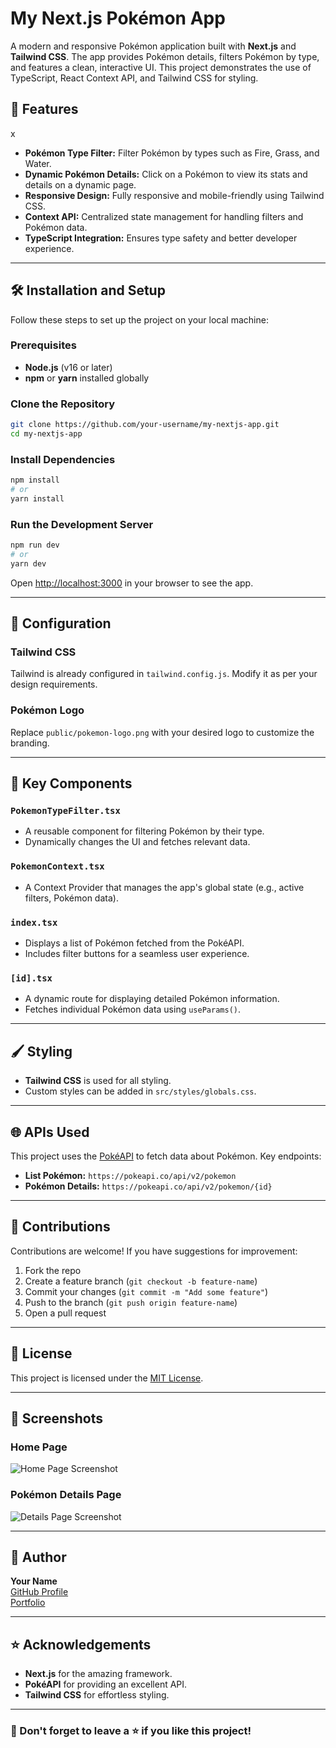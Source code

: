 
# My Next.js Pokémon App

A modern and responsive Pokémon application built with **Next.js** and **Tailwind CSS**. The app provides Pokémon details, filters Pokémon by type, and features a clean, interactive UI. This project demonstrates the use of TypeScript, React Context API, and Tailwind CSS for styling.


## 🚀 Features
x
- **Pokémon Type Filter:** Filter Pokémon by types such as Fire, Grass, and Water.
- **Dynamic Pokémon Details:** Click on a Pokémon to view its stats and details on a dynamic page.
- **Responsive Design:** Fully responsive and mobile-friendly using Tailwind CSS.
- **Context API:** Centralized state management for handling filters and Pokémon data.
- **TypeScript Integration:** Ensures type safety and better developer experience.

---

## 🛠️ Installation and Setup

Follow these steps to set up the project on your local machine:

### Prerequisites
- **Node.js** (v16 or later)
- **npm** or **yarn** installed globally

### Clone the Repository
```bash
git clone https://github.com/your-username/my-nextjs-app.git
cd my-nextjs-app
```

### Install Dependencies
```bash
npm install
# or
yarn install
```

### Run the Development Server
```bash
npm run dev
# or
yarn dev
```

Open [http://localhost:3000](http://localhost:3000) in your browser to see the app.

---

## 🔧 Configuration

### Tailwind CSS
Tailwind is already configured in `tailwind.config.js`. Modify it as per your design requirements.

### Pokémon Logo
Replace `public/pokemon-logo.png` with your desired logo to customize the branding.

---

## 📂 Key Components

### `PokemonTypeFilter.tsx`
- A reusable component for filtering Pokémon by their type.
- Dynamically changes the UI and fetches relevant data.

### `PokemonContext.tsx`
- A Context Provider that manages the app's global state (e.g., active filters, Pokémon data).

### `index.tsx`
- Displays a list of Pokémon fetched from the PokéAPI.
- Includes filter buttons for a seamless user experience.

### `[id].tsx`
- A dynamic route for displaying detailed Pokémon information.
- Fetches individual Pokémon data using `useParams()`.

---

## 🖌️ Styling

- **Tailwind CSS** is used for all styling.
- Custom styles can be added in `src/styles/globals.css`.

---

## 🌐 APIs Used

This project uses the [PokéAPI](https://pokeapi.co/) to fetch data about Pokémon. Key endpoints:
- **List Pokémon:** `https://pokeapi.co/api/v2/pokemon`
- **Pokémon Details:** `https://pokeapi.co/api/v2/pokemon/{id}`

---

## 🤝 Contributions

Contributions are welcome! If you have suggestions for improvement:
1. Fork the repo
2. Create a feature branch (`git checkout -b feature-name`)
3. Commit your changes (`git commit -m "Add some feature"`)
4. Push to the branch (`git push origin feature-name`)
5. Open a pull request

---

## 📜 License

This project is licensed under the [MIT License](LICENSE).

---

## 📸 Screenshots

### Home Page
![Home Page Screenshot](https://via.placeholder.com/800x400.png?text=Home+Page+Screenshot)

### Pokémon Details Page
![Details Page Screenshot](https://via.placeholder.com/800x400.png?text=Details+Page+Screenshot)

---

## 📝 Author

**Your Name**  
[GitHub Profile](https://github.com/your-username)  
[Portfolio](https://your-portfolio-link.com)

---

## ⭐ Acknowledgements

- **Next.js** for the amazing framework.
- **PokéAPI** for providing an excellent API.
- **Tailwind CSS** for effortless styling.

---

### 🚩 Don't forget to leave a ⭐ if you like this project!

